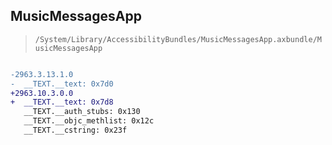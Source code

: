 ## MusicMessagesApp

> `/System/Library/AccessibilityBundles/MusicMessagesApp.axbundle/MusicMessagesApp`

```diff

-2963.3.13.1.0
-  __TEXT.__text: 0x7d0
+2963.10.3.0.0
+  __TEXT.__text: 0x7d8
   __TEXT.__auth_stubs: 0x130
   __TEXT.__objc_methlist: 0x12c
   __TEXT.__cstring: 0x23f

```
